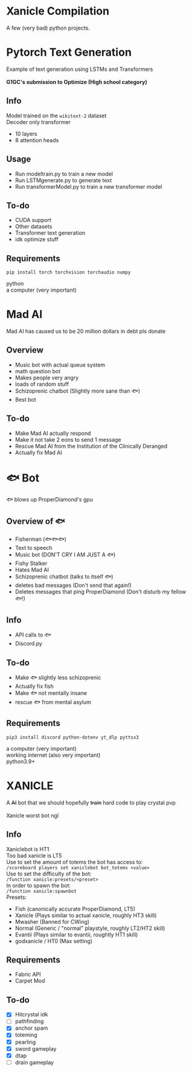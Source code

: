 # Xanicle Compilation
A few (very bad) python projects.
# Pytorch Text Generation
Example of text generation using LSTMs and Transformers\
\
**G1GC's submission to Optimize (High school category)**
## Info
Model trained on the ```wikitext-2``` dataset\
Decoder only transformer
* 10 layers
* 8 attention heads
## Usage
 - Run modeltrain.py to train a new model
 - Run LSTMgenerate.py to generate text
 - Run transformerModel.py to train a new transformer model
## To-do
 - CUDA support
 - Other datasets
 - Transformer text generation
 - idk optimize stuff
## Requirements
    pip install torch torchvision torchaudio numpy
python\
a computer (very important)
# Mad AI
Mad AI has caused us to be 20 million dollars in debt pls donate
## Overview
 - Music bot with actual queue system
 - math question bot
 - Makes people very angry
 - loads of random stuff
 - Schizoprenic chatbot (Slightly more sane than 🐟)
 - Best bot
## To-do
 - Make Mad AI actually respond
 - Make it not take 2 eons to send 1 message
 - Rescue Mad AI from the Institution of the Clinically Deranged
 - Actually fix Mad AI
#  🐟 Bot
🐟 blows up ProperDiamond's gpu
## Overview of 🐟
 - Fisherman (🐟🐟🐟)
 - Text to speech
 - Music bot (DON'T CRY I AM JUST A 🐟)
 - Fishy Stalker
 - Hates Mad AI
 - Schizoprenic chatbot (talks to itself 🐟)
 - deletes bad messages (Don't send that again!)
 - Deletes messages that ping ProperDiamond (Don't disturb my fellow 🐟!)
## Info
 - API calls to 🐟
 - Discord.py
## To-do
 - Make 🐟 slightly less schizoprenic
 - Actually fix fish
 - Make 🐟 not mentally insane
 - rescue 🐟 from mental asylum
## Requirements
    pip3 install discord python-dotenv yt_dlp pyttsx3
a computer (very important)\
working internet (also very important)\
python3.9+
# XANICLE
A ~~AI~~ bot that we should hopefully ~~train~~ hard code to play crystal pvp\
\
Xanicle worst bot ngl
## Info
Xaniclebot is HT1\
Too bad xanicle is LT5\
Use to set the amount of totems the bot has access to:\
```/scoreboard players set xaniclebot bot_totems <value>```\
Use to set the difficulty of the bot:\
```/function xanicle:presets/<preset>```\
In order to spawn the bot:\
```/function xanicle:spawnbot```\
Presets:
 - Fish (canonically accurate ProperDiamond, LT5)
 - Xanicle (Plays similar to actual xanicle, roughly HT3 skill)
 - Mwasher (Banned for CWing)
 - Normal (Generic / "normal" playstyle, roughly LT2/HT2 skill)
 - Evantii (Plays similar to evantii, roughtly HT1 skill)
 - godxanicle / HT0 (Max setting)
## Requirements
 - Fabric API
 - Carpet Mod
## To-do
 - [x] Hitcrystal idk
 - [ ] pathfinding
 - [x] anchor spam
 - [x] toteming
 - [x] pearling
 - [x] sword gameplay
 - [x] dtap
 - [ ] drain gameplay